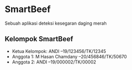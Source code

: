 # SmartBeef
Sebuah aplikasi deteksi kesegaran daging merah

## Kelompok SmartBeef 
- Ketua Kelompok: ANDI –19/123456/TK/12345
- Anggota 1: M Hasan Chamdany –20/456846/TK/50670
-  Anggota 2: ANDI –19/000002/TK/00002 
